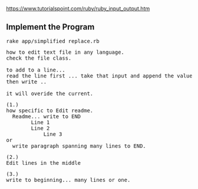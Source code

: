https://www.tutorialspoint.com/ruby/ruby_input_output.htm

## Implement the Program
<pre>
rake app/simplified_replace.rb
</pre>
<pre>
how to edit text file in any language.
check the file class.

to add to a line... 
read the line first ... take that input and append the value you want added 
then write .. 

it will overide the current. 
</pre>
<pre>
(1.)
how specific to Edit readme.
  Readme... write to END
	    Line 1
	    Line 2
            Line 3
or
  write paragraph spanning many lines to END.
</pre>

<pre>
(2.)
Edit lines in the middle 
</pre>

<pre>
(3.) 
write to beginning... many lines or one.
</pre>


